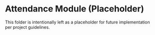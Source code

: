 # Attendance Module (Placeholder)

This folder is intentionally left as a placeholder for future implementation per project guidelines.
